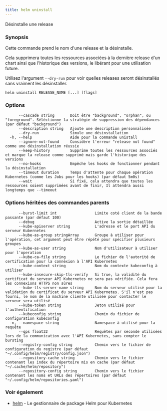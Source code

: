 ```yaml
---
title: helm uninstall
---
```

Désinstalle une release

### Synopsis

Cette commande prend le nom d'une release et la désinstalle.

Cela supprimera toutes les ressources associées à la dernière release d'un chart ainsi que l'historique des versions, le libérant pour une utilisation future.

Utilisez l'argument `--dry-run` pour voir quelles releases seront désinstallés sans vraiment les désinstaller.


```
helm uninstall RELEASE_NAME [...] [flags]
```

### Options

```
      --cascade string       Doit être "background", "orphan", ou "foreground". Séléctionne la stratègie de suppression des dépendances (par défaut "background")
      --description string   Ajoute une description personnalisée
      --dry-run              Simule une désinstallation
  -h, --help                 Aide pour la commande unistall
      --ignore-not-found     Considère l'erreur "release not found" comme une désinstallation réussie
      --keep-history         Supprime toutes les ressources associés et marque la release comme supprimé mais garde l'historique des versions
      --no-hooks             Empêche les hooks de fonctionner pendant la désinstallation
      --timeout duration     Temps d'attente pour chaque opération Kubernetes (comme les Jobs pour les hooks) (par défaut 5m0s)
      --wait                 Si fixé, cela attendra que toutes les ressources soient supprimées avant de finir, Il attendra aussi longtemps que --timeout
```

### Options héritées des commandes parents

```
      --burst-limit int                 Limite coté client de la bande passante (par défaut 100)
      --debug                           Active la sortie détaillée
      --kube-apiserver string           L'adresse et le port API du serveur Kubernetes
      --kube-as-group stringArray       Groupe à utiliser pour l'opération, cet argument peut être répété pour spécifier plusieurs groupes
      --kube-as-user string             Nom d'utilisateur à utiliser pour l'operation
      --kube-ca-file string             Le fichier de l'autorité de certification pour la connexion à l'API Kubernetes
      --kube-context string             Nom du contexte kubeconfig à utiliser
      --kube-insecure-skip-tls-verify   Si true, la validité du certificat du serveur API Kubernetes ne sera pas vérifiée. Cela fera les connexions HTTPS non sûres
      --kube-tls-server-name string     Nom du serveur utilisé pour la validation du certificat du serveur API Kubernetes. S'il n'est pas fourni, le nom de la machine cliente utilisée pour contacter le serveur sera utilisé
      --kube-token string               Jeton utilisé pour l'authentification
      --kubeconfig string               Chemin du fichier de configuration kubeconfig
  -n, --namespace string                Namespace à utilisé pour la requête
	  --qps float32                     Requêtes par seconde utilisées lors de la communication avec l'API Kubernetes, sans compter le bursting
      --registry-config string          Chemin vers le fichier de configuration du registre (par défaut "~/.config/helm/registry/config.json")
      --repository-cache string         Chemin vers le fichier contenant les index du répertoire mis en cache (par défaut "~/.cache/helm/repository")
      --repository-config string        Chemin vers le fichier contenant les noms et URLs des répertoires (par défaut "~/.config/helm/repositories.yaml")
```

### Voir également

* [helm](/helm/helm.md) - Le gestionnaire de package Helm pour Kubernetes

